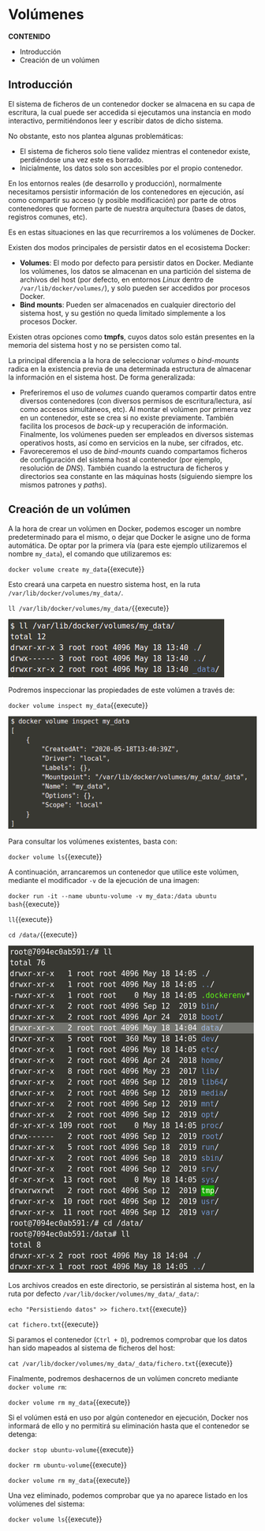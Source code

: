 
# Volúmenes

**CONTENIDO**

- Introducción
- Creación de un volúmen


## Introducción

El sistema de ficheros de un contenedor docker se almacena en su capa de escritura, la cual puede ser accedida si ejecutamos una instancia en modo interactivo, permitiéndonos leer y escribir datos de dicho sistema.

No obstante, esto nos plantea algunas problemáticas:

- El sistema de ficheros solo tiene validez mientras el contenedor existe, perdiéndose una vez este es borrado.
- Inicialmente, los datos solo son accesibles por el propio contenedor.

En los entornos reales (de desarrollo y producción), normalmente necesitamos persistir información de los contenedores en ejecución, así como compartir su acceso (y posible modificación) por parte de otros contenedores que formen parte de nuestra arquitectura (bases de datos, registros comunes, etc).

Es en estas situaciones en las que recurriremos a los volúmenes de Docker.

Existen dos modos principales de persistir datos en el ecosistema Docker:

- **Volumes**: El modo por defecto para persistir datos en Docker. Mediante los volúmenes, los datos se almacenan en una partición del sistema de archivos del host (por defecto, en entornos *Linux* dentro de `/var/lib/docker/volumes/`), y solo pueden ser accedidos por procesos Docker.
- **Bind mounts**: Pueden ser almacenados en cualquier directorio del sistema host, y su gestión no queda limitado simplemente a los procesos Docker.

Existen otras opciones como **tmpfs**, cuyos datos solo están presentes en la memoria del sistema host y no se persisten como tal.

La principal diferencia a la hora de seleccionar *volumes* o *bind-mounts* radica en la existencia previa de una determinada estructura de almacenar la información en el sistema host. De forma generalizada:

- Preferiremos el uso de *volumes* cuando queramos compartir datos entre diversos contenedores (con diversos permisos de escritura/lectura, así como accesos simultáneos, etc). Al montar el volúmen por primera vez en un contenedor, este se crea si no existe previamente. También facilita los procesos de *back-up* y recuperación de información. Finalmente, los volúmenes pueden ser empleados en diversos sistemas operativos hosts, así como en servicios en la nube, ser cifrados, etc.
- Favoreceremos el uso de *bind-mounts* cuando compartamos ficheros de configuración del sistema host al contenedor (por ejemplo, resolución de *DNS*). También cuando la estructura de ficheros y directorios sea constante en las máquinas hosts (siguiendo siempre los mismos patrones y *paths*).


## Creación de un volúmen

A la hora de crear un volúmen en Docker, podemos escoger un nombre predeterminado para el mismo, o dejar que Docker le asigne uno de forma automática. De optar por la primera vía (para este ejemplo utilizaremos el nombre `my_data`), el comando que utilizaremos es:

`docker volume create my_data`{{execute}}

Esto creará una carpeta en nuestro sistema host, en la ruta `/var/lib/docker/volumes/my_data/`.

`ll /var/lib/docker/volumes/my_data/`{{execute}}

![Directorio creado para nuestro volumen](./assets/ll_docker_volume.png)

Podremos inspeccionar las propiedades de este volúmen a través de:

`docker volume inspect my_data`{{execute}}

![Propiedades del volúmen *my_data*](./assets/docker_volume_inspect.png)

Para consultar los volúmenes existentes, basta con:

`docker volume ls`{{execute}}

A continuación, arrancaremos un contenedor que utilice este volúmen, mediante el modificador `-v` de la ejecución de una imagen:

`docker run -it --name ubuntu-volume -v my_data:/data ubuntu bash`{{execute}}

`ll`{{execute}}

`cd /data/`{{execute}}

![Volúmen *my_data* en contenedor](./assets/docker_volume_run.png)

Los archivos creados en este directorio, se persistirán al sistema host, en la ruta por defecto `/var/lib/docker/volumes/my_data/_data/`:

`echo "Persistiendo datos" >> fichero.txt`{{execute}}

`cat fichero.txt`{{execute}}

Si paramos el contenedor (`Ctrl + D`), podremos comprobar que los datos han sido mapeados al sistema de ficheros del host:

`cat /var/lib/docker/volumes/my_data/_data/fichero.txt`{{execute}}

Finalmente, podremos deshacernos de un volúmen concreto mediante `docker volume rm`:

`docker volume rm my_data`{{execute}}

Si el volúmen está en uso por algún contenedor en ejecución, Docker nos informará de ello y no permitirá su eliminación hasta que el contenedor se detenga:

`docker stop ubuntu-volume`{{execute}}

`docker rm ubuntu-volume`{{execute}}

`docker volume rm my_data`{{execute}}

Una vez eliminado, podemos comprobar que ya no aparece listado en los volúmenes del sistema:

`docker volume ls`{{execute}}
